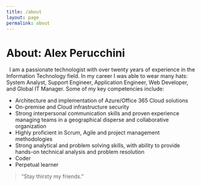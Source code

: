 ```yaml
---
title: /about
layout: page
permalink: about
---
```


# About: Alex Perucchini
&nbsp;
I am a passionate technologist with over twenty years of experience in the Information Technology field. In my career I was able to wear many hats: System Analyst, Support Engineer, Application Engineer, Web Developer, and Global IT Manager. Some of my key competencies include:
&nbsp;
- Architecture and implementation of Azure/Office 365 Cloud solutions
- On-premise and Cloud infrastructure security
- Strong interpersonal communication skills and proven experience managing teams in a geographical disperse and collaborative organization
- Highly proficient in Scrum, Agile and project management methodologies
- Strong analytical and problem solving skills, with ability to provide hands-on technical analysis and problem resolution
- Coder
- Perpetual learner

> “Stay thirsty my friends.”